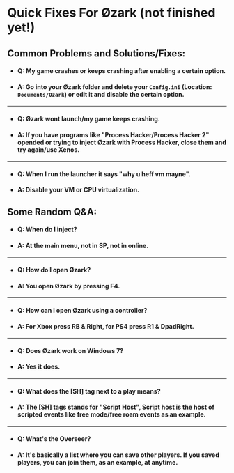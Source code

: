 # Quick Fixes For Øzark (not finished yet!)


## Common Problems and Solutions/Fixes:
- #### Q: My game crashes or keeps crashing after enabling a certain option.
- #### A: Go into your Øzark folder and delete your `Config.ini` (Location: `Documents/Ozark`) or edit it and disable the certain option.
___
- #### Q: Øzark wont launch/my game keeps crashing.
- #### A: If you have programs like "Process Hacker/Process Hacker 2" opended or trying to inject Øzark with Process Hacker, close them and try again/use Xenos.
___
- #### Q: When I run the launcher it says "why u heff vm mayne".
- #### A: Disable your VM or CPU virtualization.


## Some Random Q&A:
- #### Q: When do I inject?
- #### A: At the main menu, not in SP, not in online.
___
- #### Q: How do I open Øzark?
- #### A: You open Øzark by pressing F4.
___
- #### Q: How can I open Øzark using a controller?
- #### A: For Xbox press RB & Right, for PS4 press R1 & DpadRight.
___
- #### Q: Does Øzark work on Windows 7?
- #### A: Yes it does.
___
- #### Q: What does the [SH] tag next to a play means?
- #### A: The [SH] tags stands for "Script Host", Script host is the host of scripted events like free mode/free roam events as an example.
___
- #### Q: What's the Overseer?
- #### A: It's basically a list where you can save other players. If you saved players, you can join them, as an example, at anytime.
